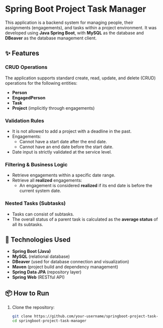 # Spring Boot Project Task Manager

This application is a backend system for managing people, their assignments (engagements), and tasks within a project environment. It was developed using **Java Spring Boot**, with **MySQL** as the database and **DBeaver** as the database management client.

## ✨ Features

### CRUD Operations
The application supports standard create, read, update, and delete (CRUD) operations for the following entities:
- **Person**
- **EngagedPerson**
- **Task**
- **Project** (implicitly through engagements)

### Validation Rules
- It is not allowed to add a project with a deadline in the past.
- Engagements:
  - Cannot have a start date after the end date.
  - Cannot have an end date before the start date.
- Date input is strictly validated at the service level.

### Filtering & Business Logic
- Retrieve engagements within a specific date range.
- Retrieve all **realized** engagements:
  - An engagement is considered **realized** if its end date is before the current system date.

### Nested Tasks (Subtasks)
- Tasks can consist of subtasks.
- The overall status of a parent task is calculated as the **average status** of all its subtasks.

## 🧰 Technologies Used

- **Spring Boot (Java)**
- **MySQL** (relational database)
- **DBeaver** (used for database connection and visualization)
- **Maven** (project build and dependency management)
- **Spring Data JPA** (repository layer)
- **Spring Web** (RESTful API)

## 📦 How to Run

1. Clone the repository:
   ```bash
   git clone https://github.com/your-username/springboot-project-task-manager.git
   cd springboot-project-task-manager
